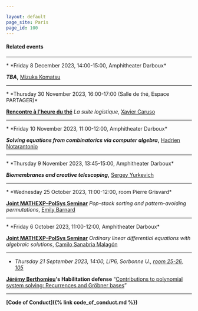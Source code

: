 ```yaml
---

layout: default
page_site: Paris
page_id: 100
---
```


<!--<hr size="6">-->

#### Related events 


<hr>
* *Friday 8 December 2023, 14:00-15:00, Amphitheater Darboux*

**<em>TBA</em>,** 
[Mizuka Komatsu](http://www2.kobe-u.ac.jp/~mkomatsu/index_en.html)

<hr>
* *Thursday 30 November 2023, 16:00-17:00 (Salle de thé, Espace PARTAGER)*

**[Rencontre à l'heure du thé](https://www.ihp.fr/sites/default/files/media/downloads/programme_2023_s2_vf.pdf)** <em>La suite logistique</em>, [Xavier Caruso](https://xavier.caruso.ovh)

<hr>
* *Friday 10 November 2023, 11:00-12:00, Amphitheater Darboux*

**<em>Solving equations from combinatorics via computer algebra</em>,** 
[Hadrien Notarantonio](https://mathexp.eu/notarantonio/)

<hr>
* *Thursday 9 November 2023, 13:45-15:00, Amphitheater Darboux*

**<em>Biomembranes and creative telescoping</em>,** 
[Sergey Yurkevich](https://yurkevi.ch)

<hr>
* *Wednesday 25 October 2023, 11:00-12:00, room Pierre Grisvard*

**[Joint MATHEXP–PolSys Seminar](https://mathexp.eu/seminar/)** 
<em>Pop-stack sorting and pattern-avoiding permutations</em>, [Emily Barnard](https://emilybarnard.github.io)

<hr>
* *Friday 6 October 2023, 11:00-12:00, Amphitheater Darboux*

**[Joint MATHEXP–PolSys Seminar](https://mathexp.eu/seminar/)** 
<em>Ordinary linear differential equations with algebraic solutions</em>, [Camilo Sanabria Malagón](https://matematicas.uniandes.edu.co/en/professors/camilo-sanabria-malagon)

<hr>

* *Thursday 21 September 2023, 14:00, LIP6, Sorbonne U., 
<a href="https://www.lip6.fr/informations/comment.php">room 25-26, 105</a>*

**[Jérémy Berthomieu](https://www-polsys.lip6.fr/~berthomieu/)'s Habilitation defense**
<q><a href="https://www-polsys.lip6.fr/~berthomieu/assets/pdf/hdr_berthomieu.pdf">Contributions to polynomial system solving: Recurrences and Gröbner bases</a></q>

<hr>

**[Code of Conduct]({% link code_of_conduct.md %})**